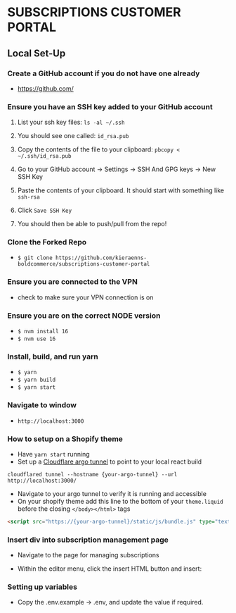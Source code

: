 # SUBSCRIPTIONS CUSTOMER PORTAL

## Local Set-Up

### Create a GitHub account if you do not have one already

- https://github.com/

### Ensure you have an SSH key added to your GitHub account

1. List your ssh key files: 
`ls -al ~/.ssh`

2. You should see one called: 
`id_rsa.pub`

3. Copy the contents of the file to your clipboard: 
`pbcopy < ~/.ssh/id_rsa.pub`

4. Go to your GitHub account -> Settings -> SSH And GPG keys -> New SSH Key

5. Paste the contents of your clipboard. It should start with something like `ssh-rsa`

6. Click `Save SSH Key`

7. You should then be able to push/pull from the repo!

### Clone the Forked Repo

- `$ git clone https://github.com/kieraenns-boldcommerce/subscriptions-customer-portal`

### Ensure you are connected to the VPN

- check to make sure your VPN connection is on

### Ensure you are on the correct NODE version

- `$ nvm install 16`
- `$ nvm use 16`

### Install, build, and run yarn

- `$ yarn`
- `$ yarn build`
- `$ yarn start`

### Navigate to window

- `http://localhost:3000`

### How to setup on a Shopify theme
- Have `yarn start` running
- Set up a [Cloudflare argo tunnel](https://developers.cloudflare.com/cloudflare-one/connections/connect-apps/install-and-setup/tunnel-guide/) to point to your local react build  
```
cloudflared tunnel --hostname {your-argo-tunnel} --url http://localhost:3000/
```
- Navigate to your argo tunnel to verify it is running and accessible
- On your shopify theme add this line to the bottom of your `theme.liquid` before the closing `</body></html>` tags  
```html 
<script src="https://{your-argo-tunnel}/static/js/bundle.js" type="text/javascript"></script>
```

### Insert div into subscription management page
- Navigate to the page for managing subscriptions
- Within the editor menu, click the insert HTML button and insert: 
    
    <div id="subscriptions-customer-portal-root"></div>

### Setting up variables

- Copy the .env.example -> .env, and update the value if required.